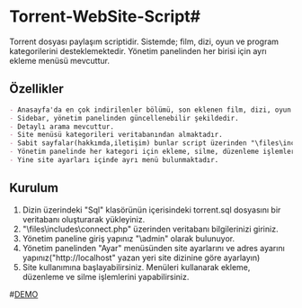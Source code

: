 # Torrent-WebSite-Script#

Torrent dosyası paylaşım scriptidir. Sistemde; film, dizi, oyun ve program kategorilerini desteklemektedir. Yönetim panelinden her birisi için ayrı ekleme menüsü mevcuttur.
## Özellikler

```markdown
- Anasayfa'da en çok indirilenler bölümü, son eklenen film, dizi, oyun ve programlar bulunmaktadır.
- Sidebar, yönetim panelinden güncellenebilir şekildedir. 
- Detaylı arama mevcuttur.
- Site menüsü kategorileri veritabanından almaktadır.
- Sabit sayfalar(hakkımda,iletişim) bunlar script üzerinden "\files\includes\page\" klasörü altından bulunarak düzenlenebilir.
- Yönetim panelinde her kategori için ekleme, silme, düzenleme işlemleri için menüleri bulunmaktadır.
- Yine site ayarları içinde ayrı menü bulunmaktadır.
```
## Kurulum
1. Dizin üzerindeki "Sql" klasörünün içerisindeki torrent.sql dosyasını bir veritabanı oluşturarak yükleyiniz.
2. "\files\includes\connect.php" üzerinden veritabanı bilgilerinizi giriniz.
3. Yönetim paneline giriş yapınız "\admin\" olarak bulunuyor.
4. Yönetim panelinden "Ayar" menüsünden site ayarlarını ve adres ayarını yapınız("http://localhost" yazan yeri site dizinine göre ayarlayın)
5. Site kullanımına başlayabilirsiniz. Menüleri kullanarak ekleme, düzenleme ve silme işlemlerini yapabilirsiniz.

#<a href="https://goo.gl/dAQrmX" rel="nofollow" target="_blank">DEMO</a>
